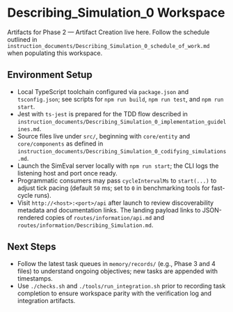 # Describing_Simulation_0 Workspace

Artifacts for Phase 2 — Artifact Creation live here. Follow the schedule outlined in `instruction_documents/Describing_Simulation_0_schedule_of_work.md` when populating this workspace.

## Environment Setup

- Local TypeScript toolchain configured via `package.json` and `tsconfig.json`; see scripts for `npm run build`, `npm run test`, and `npm run start`.
- Jest with `ts-jest` is prepared for the TDD flow described in `instruction_documents/Describing_Simulation_0_implementation_guidelines.md`.
- Source files live under `src/`, beginning with `core/entity` and `core/components` as defined in `instruction_documents/Describing_Simulation_0_codifying_simulations.md`.
- Launch the SimEval server locally with `npm run start`; the CLI logs the listening host and port once ready.
- Programmatic consumers may pass `cycleIntervalMs` to `start(...)` to adjust tick pacing (default `50` ms; set to `0` in benchmarking tools for fast-cycle runs).
- Visit `http://<host>:<port>/api` after launch to review discoverability metadata and documentation links. The landing payload links to JSON-rendered copies of `routes/information/api.md` and `routes/information/Describing_Simulation.md`.

## Next Steps

- Follow the latest task queues in `memory/records/` (e.g., Phase 3 and 4 files) to understand ongoing objectives; new tasks are appended with timestamps.
- Use `./checks.sh` and `./tools/run_integration.sh` prior to recording task completion to ensure workspace parity with the verification log and integration artifacts.
